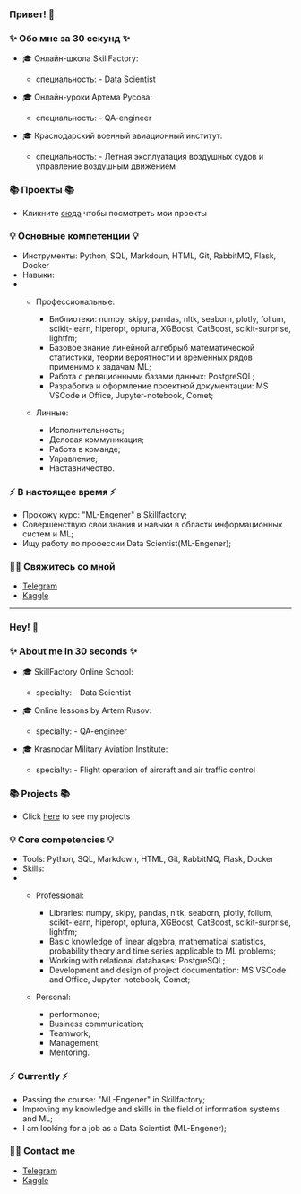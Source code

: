 ### Привет! 👋

### ✨ Обо мне за 30 секунд ✨ 

* 🎓 Онлайн-школа SkillFactory:
  - специальность: - Data Scientist
 
* 🎓 Онлайн-уроки Артема Русова:
  - специальность: - QA-engineer   

* 🎓 Краснодарский военный авиационный институт:
  - специальность: - Летная эксплуатация воздушных судов и управление воздушным движением
  
### 📚 Проекты 📚

* Кликните [сюда](https://github.com/Punich-Pavel/Portfolio) чтобы посмотреть мои проекты

### 💡 Основные компетенции 💡

- Инструменты: Python, SQL, Markdoun, HTML, Git, RabbitMQ, Flask, Docker 
- Навыки:
-  
    * Профессиональные:
      - Библиотеки: numpy, skipy, pandas, nltk, seaborn, plotly, folium, scikit-learn, hiperopt, optuna, XGBoost, CatBoost, scikit-surprise, lightfm;
      - Базовое знание линейной алгебрыб математической статистики, теории вероятности и временных рядов применимо к задачам ML;
      - Работа с реляционными базами данных: PostgreSQL;
      - Разработка и оформление проектной документации: MS VSCode и Office, Jupyter-notebook, Comet;
    
    * Личные:
      - Исполнительность;
      - Деловая коммуникация;
      - Работа в команде;
      - Управление;
      - Наставничество.
   
### ⚡️ В настоящее время ⚡️

- Прохожу курс: "ML-Engener" в Skillfactory;
- Совершенствую свои знания и навыки в области информационных систем и ML;
- Ищу работу по профессии Data Scientist(ML-Engener);
 

### 🙌🏻 Свяжитесь со мной

- [Telegram](@Black_ground_DS)
- [Kaggle](https://www.kaggle.com/pavelpunich)

---

### Hey! 👋

### ✨ About me in 30 seconds ✨

* 🎓 SkillFactory Online School:
   - specialty: - Data Scientist
 
* 🎓 Online lessons by Artem Rusov:
   - specialty: - QA-engineer

* 🎓 Krasnodar Military Aviation Institute:
   - specialty: - Flight operation of aircraft and air traffic control
  
### 📚 Projects 📚

* Click [here](https://github.com/Punich-Pavel/Portfolio) to see my projects

### 💡 Core competencies 💡

- Tools: Python, SQL, Markdown, HTML, Git, RabbitMQ, Flask, Docker
- Skills:
-
     * Professional:
       - Libraries: numpy, skipy, pandas, nltk, seaborn, plotly, folium, scikit-learn, hiperopt, optuna, XGBoost, CatBoost, scikit-surprise, lightfm;
       - Basic knowledge of linear algebra, mathematical statistics, probability theory and time series applicable to ML problems;
       - Working with relational databases: PostgreSQL;
       - Development and design of project documentation: MS VSCode and Office, Jupyter-notebook, Comet;
    
     * Personal:
       - performance;
       - Business communication;
       - Teamwork;
       - Management;
       - Mentoring.
   
### ⚡️ Currently ⚡️

- Passing the course: "ML-Engener" in Skillfactory;
- Improving my knowledge and skills in the field of information systems and ML;
- I am looking for a job as a Data Scientist (ML-Engener);
 

### 🙌🏻 Contact me

- [Telegram](@Black_ground_DS)
- [Kaggle](https://www.kaggle.com/pavelpunich)
